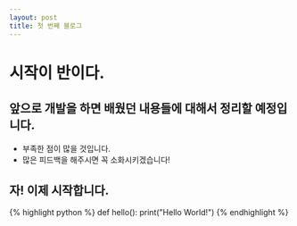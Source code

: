 ```yaml
---
layout: post
title: 첫 번째 블로그
---
```


# 시작이 반이다.

## 앞으로 개발을 하면 배웠던 내용들에 대해서 정리할 예정입니다.
- 부족한 점이 많을 것입니다.
- 많은 피드백을 해주시면 꼭 소화시키겠습니다!

## 자! 이제 시작합니다.

{% highlight python %}
def hello():
    print("Hello World!")
{% endhighlight %}
